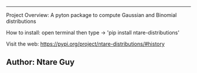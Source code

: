 -------------------------------------------------------------------------------------

Project Overview: A pyton package to compute Gaussian and Binomial distributions 

How to install:
open terminal then type -> 'pip install ntare-distributions'

Visit the web:
https://pypi.org/project/ntare-distributions/#history


Author: Ntare Guy
-------------------------------------------------------------------------------------